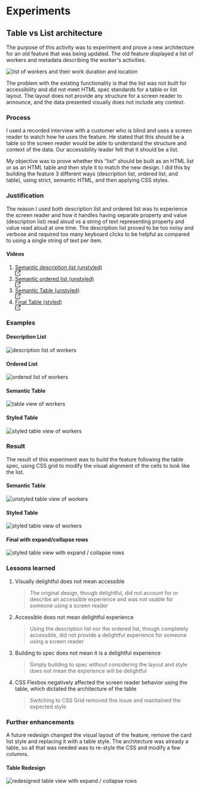 # Experiments

## Table vs List architecture
The purpose of this activity was to experiment and prove a new architecture for an old feature that was being updated. The old feature displayed a list of workers and metadata describing the worker's activities.

<img src="../assets/images/table_or_list_orig.png" alt="list of workers and their work duration and location">

The problem with the existing functionality is that the list was not built for accessibility and did not meet HTML spec standards for a table or list layout. The layout does not provide any structure for a screen reader to announce, and the data presented visually does not include any context.

### Process

I used a recorded interview with a customer who is blind and uses a screen reader to watch how he uses the feature. He stated that this should be a table so the screen reader would be able to understand the structure and context of the data. Our accessibility leader felt that it should be a list.

My objective was to prove whether this "list" should be built as an HTML list or as an HTML table and then style it to match the new design. I did this by building the feature 3 different ways (description list, ordered list, and table), using strict, semantic HTML, and then applying CSS styles.

### Justification

The reason I used both description list and ordered list was to experience the screen reader and how it handles having separate property and value (description list) read aloud vs a string of text representing property and value read aloud at one time. The description list proved to be too noisy and verbose and required too many keyboard clicks to be helpful as compared to using a single string of text per item.

#### Videos

<ol>
    <li>
        <a href="https://drive.google.com/file/d/14qXV-1mY35f_3RBqDuY8rbHjw_FKeZj9/view?usp=sharing" target="_blank">Semantic description list (unstyled)</a>
        <div class="open-in-new-window-icon">
            <!-- arrow-up-right-from-square icon by Free Icons (https://free-icons.github.io/free-icons/) -->
            <svg xmlns="http://www.w3.org/2000/svg" height="1em" fill="currentColor" viewBox="0 0 512 512">
                <path d="M 304 24 Q 306 46 328 48 L 430 48 L 430 48 L 207 271 L 207 271 Q 193 288 207 305 Q 224 319 241 305 L 464 82 L 464 82 L 464 184 L 464 184 Q 466 206 488 208 Q 510 206 512 184 L 512 24 L 512 24 Q 510 2 488 0 L 328 0 L 328 0 Q 306 2 304 24 L 304 24 Z M 72 32 Q 41 33 21 53 L 21 53 L 21 53 Q 1 73 0 104 L 0 440 L 0 440 Q 1 471 21 491 Q 41 511 72 512 L 408 512 L 408 512 Q 439 511 459 491 Q 479 471 480 440 L 480 312 L 480 312 Q 478 290 456 288 Q 434 290 432 312 L 432 440 L 432 440 Q 430 462 408 464 L 72 464 L 72 464 Q 50 462 48 440 L 48 104 L 48 104 Q 50 82 72 80 L 200 80 L 200 80 Q 222 78 224 56 Q 222 34 200 32 L 72 32 L 72 32 Z" />
            </svg>
        </div>
    </li>
    <li>
        <a href="https://drive.google.com/file/d/1DKvfOHJ8Oexj1W0kCi5EgQFlZ_2Hz035/view?usp=sharing" target="_blank">Semantic ordered list (unstyled)</a>
        <div class="open-in-new-window-icon">
            <!-- arrow-up-right-from-square icon by Free Icons (https://free-icons.github.io/free-icons/) -->
            <svg xmlns="http://www.w3.org/2000/svg" height="1em" fill="currentColor" viewBox="0 0 512 512">
                <path d="M 304 24 Q 306 46 328 48 L 430 48 L 430 48 L 207 271 L 207 271 Q 193 288 207 305 Q 224 319 241 305 L 464 82 L 464 82 L 464 184 L 464 184 Q 466 206 488 208 Q 510 206 512 184 L 512 24 L 512 24 Q 510 2 488 0 L 328 0 L 328 0 Q 306 2 304 24 L 304 24 Z M 72 32 Q 41 33 21 53 L 21 53 L 21 53 Q 1 73 0 104 L 0 440 L 0 440 Q 1 471 21 491 Q 41 511 72 512 L 408 512 L 408 512 Q 439 511 459 491 Q 479 471 480 440 L 480 312 L 480 312 Q 478 290 456 288 Q 434 290 432 312 L 432 440 L 432 440 Q 430 462 408 464 L 72 464 L 72 464 Q 50 462 48 440 L 48 104 L 48 104 Q 50 82 72 80 L 200 80 L 200 80 Q 222 78 224 56 Q 222 34 200 32 L 72 32 L 72 32 Z" />
            </svg>
        </div>
    </li>
    <li>
        <a href="https://drive.google.com/file/d/1sWE4BQ752GY3LWBaN19Ym0NjyyqXE5Ym/view?usp=sharing" target="_blank">Semantic Table (unstyled)</a>
        <div class="open-in-new-window-icon">
            <!-- arrow-up-right-from-square icon by Free Icons (https://free-icons.github.io/free-icons/) -->
            <svg xmlns="http://www.w3.org/2000/svg" height="1em" fill="currentColor" viewBox="0 0 512 512">
                <path d="M 304 24 Q 306 46 328 48 L 430 48 L 430 48 L 207 271 L 207 271 Q 193 288 207 305 Q 224 319 241 305 L 464 82 L 464 82 L 464 184 L 464 184 Q 466 206 488 208 Q 510 206 512 184 L 512 24 L 512 24 Q 510 2 488 0 L 328 0 L 328 0 Q 306 2 304 24 L 304 24 Z M 72 32 Q 41 33 21 53 L 21 53 L 21 53 Q 1 73 0 104 L 0 440 L 0 440 Q 1 471 21 491 Q 41 511 72 512 L 408 512 L 408 512 Q 439 511 459 491 Q 479 471 480 440 L 480 312 L 480 312 Q 478 290 456 288 Q 434 290 432 312 L 432 440 L 432 440 Q 430 462 408 464 L 72 464 L 72 464 Q 50 462 48 440 L 48 104 L 48 104 Q 50 82 72 80 L 200 80 L 200 80 Q 222 78 224 56 Q 222 34 200 32 L 72 32 L 72 32 Z" />
            </svg>
        </div>
    </li>
    <li>
        <a href="https://drive.google.com/file/d/1C0A5lnI6yVoTdY-TwUvW-YPLyi16QsO4/view?usp=sharing" target="_blank">Final Table (styled)</a>
        <div class="open-in-new-window-icon">
            <!-- arrow-up-right-from-square icon by Free Icons (https://free-icons.github.io/free-icons/) -->
            <svg xmlns="http://www.w3.org/2000/svg" height="1em" fill="currentColor" viewBox="0 0 512 512">
                <path d="M 304 24 Q 306 46 328 48 L 430 48 L 430 48 L 207 271 L 207 271 Q 193 288 207 305 Q 224 319 241 305 L 464 82 L 464 82 L 464 184 L 464 184 Q 466 206 488 208 Q 510 206 512 184 L 512 24 L 512 24 Q 510 2 488 0 L 328 0 L 328 0 Q 306 2 304 24 L 304 24 Z M 72 32 Q 41 33 21 53 L 21 53 L 21 53 Q 1 73 0 104 L 0 440 L 0 440 Q 1 471 21 491 Q 41 511 72 512 L 408 512 L 408 512 Q 439 511 459 491 Q 479 471 480 440 L 480 312 L 480 312 Q 478 290 456 288 Q 434 290 432 312 L 432 440 L 432 440 Q 430 462 408 464 L 72 464 L 72 464 Q 50 462 48 440 L 48 104 L 48 104 Q 50 82 72 80 L 200 80 L 200 80 Q 222 78 224 56 Q 222 34 200 32 L 72 32 L 72 32 Z" />
            </svg>
        </div>
    </li>
</ol>

### Examples

<div class="container-row">
    <div class="experiment-image-container">
        <h4>Description List</h4>
        <img src="../assets/images/description_list.png" alt="description list of workers">
    </div>
    <div class="experiment-image-container">
        <h4>Ordered List</h4>
        <img src="../assets/images/ordered_list.png" alt="ordered list of workers">
    </div>
    <div class="experiment-image-container">
        <h4>Semantic Table</h4>
        <img src="../assets/images/semantic_table.png" alt="table view of workers">
    </div>
    <div class="experiment-image-container">
        <h4>Styled Table</h4>
        <img src="../assets/images/styled_table.png" alt="styled table view of workers">
    </div>
</div>

### Result
The result of this experiment was to build the feature following the table spec, using CSS grid to modify the visual alignment of the cells to look like the list.

<div class="experiment-image-container">
    <h4>Semantic Table</h4>
    <img src="../assets/images/semantic_table.png" alt="unstyled table view of workers">
</div>
<div class="experiment-image-container">
    <h4>Styled Table</h4>
    <img src="../assets/images/styled_table.png" alt="styled table view of workers">
</div>
<div class="experiment-image-container">
    <h4>Final with expand/collapse rows</h4>
    <img src="../assets/images/table_or_list_final.png" alt="styled table view with expand / collapse rows">
</div>

### Lessons learned
1. Visually delightful does not mean accessible
    > The original design, though delightful, did not account for or describe an accessible experience and was not usable for someone using a screen reader
2. Accessible does not mean delightful experience
    > Using the description list nor the ordered list, though completely accessible, did not provide a delightful experience for someone using a screen reader
3. Building to spec does not mean it is a delightful experience
    > Simply building to spec without considering the layout and style does not mean the experience will be delightful
4. CSS Flexbox negatively affected the screen reader behavior using the table, which dictated the architecture of the table
    > Switching to CSS Grid removed this issue and maintained the expected style

### Further enhancements

A future redesign changed the visual layout of the feature, remove the card list style and replacing it with a table style. The architecture was already a table, so all that was needed was to re-style the CSS and modify a few columns.

<div class="experiment-image-container">
    <h4>Table Redesign</h4>
    <img src="../assets/images/table_or_list_redesign.png" alt="redesigned table view with expand / collapse rows">
</div>